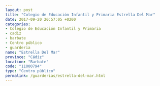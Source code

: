 ```yaml
---
layout: post
title: "Colegio de Educación Infantil y Primaria Estrella Del Mar"
date: 2017-09-20 20:57:05 +0200
categories:
- Colegio de Educación Infantil y Primaria
- cadiz
- barbate
- Centro público
- guarderia
name: "Estrella Del Mar"
province: "Cádiz"
location: "Barbate"
code: "11000794"
type: "Centro público"
permalink: /guarderias/estrella-del-mar.html
---
```

